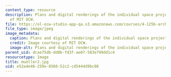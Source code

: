 ```yaml
---
content_type: resource
description: Plans and digital renderings of the individual space project. Image courtesy
  of MIT OCW.
file: https://ol-ocw-studio-app-qa.s3.amazonaws.com/courses/4-125b-architecture-studio-building-in-landscapes-fall-2005/e52a4e46259e856052c2cd5444d9bc08_mueller2.jpg
file_type: image/jpeg
image_metadata:
  caption: Plans and digital renderings of the individual space project.
  credit: Image courtesy of MIT OCW.
  image-alt: Plans and digital renderings of the individual space project.
parent_uid: dcae75db-dd0b-fd3f-ae07-583e799dd1c4
resourcetype: Image
title: mueller2.jpg
uid: e52a4e46-259e-8560-52c2-cd5444d9bc08
---
```

